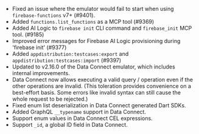 - Fixed an issue where the emulator would fail to start when using `firebase-functions` v7+ (#9401).
- Added `functions.list_functions` as a MCP tool (#9369)
- Added AI Logic to `firebase init` CLI command and `firebase_init` MCP tool. (#9185)
- Improved error messages for Firebase AI Logic provisioning during 'firebase init' (#9377)
- Added `appdistribution:testcases:export` and `appdistribution:testcases:import` (#9397)
- Updated to v2.16.0 of the Data Connect emulator, which includes internal improvements.
- Data Connect now allows executing a valid query / operation even if the other operations are invalid. (This toleration provides convenience on a best-effort basis. Some errors like invalid syntax can still cause the whole request to be rejected.)
- Fixed enum list deserialization in Data Connect generated Dart SDKs.
- Added GraphQL `__typename` support in Data Connect.
- Support enum values in Data Connect CEL expressions.
- Support `_id`, a global ID field in Data Connect.
